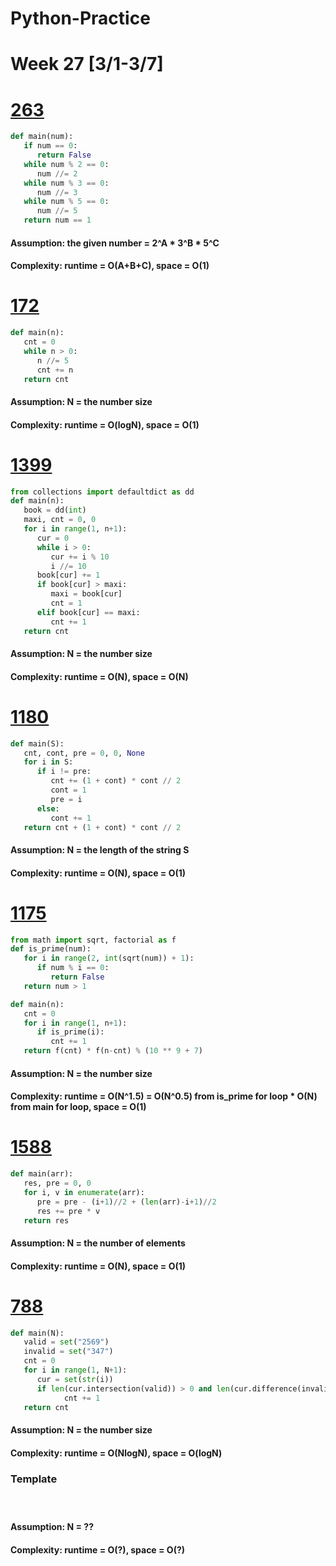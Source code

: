 # Python-Practice

# Week 27 [3/1-3/7]

# [263](https://leetcode.com/problems/ugly-number/)
```python
def main(num):
   if num == 0:
      return False
   while num % 2 == 0:
      num //= 2
   while num % 3 == 0:
      num //= 3
   while num % 5 == 0:
      num //= 5
   return num == 1
```
#### Assumption: the given number = 2^A * 3^B * 5^C
#### Complexity: runtime = O(A+B+C), space = O(1)

# [172](https://leetcode.com/problems/factorial-trailing-zeroes/)
```python
def main(n):
   cnt = 0
   while n > 0:
      n //= 5
      cnt += n
   return cnt
```
#### Assumption: N = the number size
#### Complexity: runtime = O(logN), space = O(1)

# [1399](https://leetcode.com/problems/count-largest-group/)
```python
from collections import defaultdict as dd
def main(n):
   book = dd(int)
   maxi, cnt = 0, 0
   for i in range(1, n+1):
      cur = 0
      while i > 0:
         cur += i % 10
         i //= 10
      book[cur] += 1
      if book[cur] > maxi:
         maxi = book[cur]
         cnt = 1
      elif book[cur] == maxi:
         cnt += 1
   return cnt
```
#### Assumption: N = the number size
#### Complexity: runtime = O(N), space = O(N)

# [1180](https://leetcode.com/problems/count-substrings-with-only-one-distinct-letter/)
```python
def main(S):
   cnt, cont, pre = 0, 0, None
   for i in S:
      if i != pre:
         cnt += (1 + cont) * cont // 2
         cont = 1
         pre = i
      else:
         cont += 1
   return cnt + (1 + cont) * cont // 2
```
#### Assumption: N = the length of the string S
#### Complexity: runtime = O(N), space = O(1)

# [1175](https://leetcode.com/problems/prime-arrangements/)
```python
from math import sqrt, factorial as f
def is_prime(num):
   for i in range(2, int(sqrt(num)) + 1):
      if num % i == 0:
         return False
   return num > 1

def main(n):
   cnt = 0
   for i in range(1, n+1):
      if is_prime(i):
         cnt += 1
   return f(cnt) * f(n-cnt) % (10 ** 9 + 7)
```
#### Assumption: N = the number size
#### Complexity: runtime = O(N^1.5) = O(N^0.5) from is_prime for loop * O(N) from main for loop, space = O(1)

# [1588](https://leetcode.com/problems/sum-of-all-odd-length-subarrays/)
```python
def main(arr):
   res, pre = 0, 0
   for i, v in enumerate(arr):
      pre = pre - (i+1)//2 + (len(arr)-i+1)//2
      res += pre * v
   return res
```
#### Assumption: N = the number of elements
#### Complexity: runtime = O(N), space = O(1)

# [788](https://leetcode.com/problems/rotated-digits/)
```python
def main(N):
   valid = set("2569")
   invalid = set("347")
   cnt = 0
   for i in range(1, N+1):
      cur = set(str(i))
      if len(cur.intersection(valid)) > 0 and len(cur.difference(invalid)) == len(cur):
            cnt += 1
   return cnt
```
#### Assumption: N = the number size
#### Complexity: runtime = O(NlogN), space = O(logN)

### Template
# []()
```python
```
#### Assumption: N = ??
#### Complexity: runtime = O(?), space = O(?)
